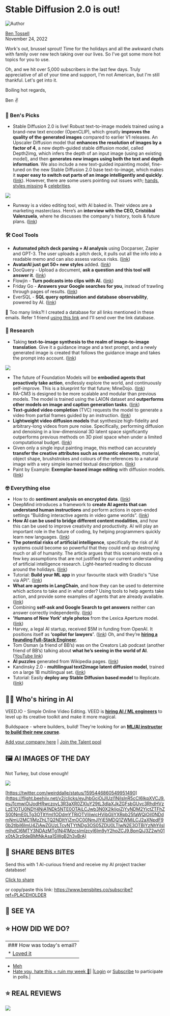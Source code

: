 # Stable Diffusion 2.0 is out!

![Author](https://media.beehiiv.com/cdn-cgi/image/format=auto,onerror=redirect/uploads/user/profile_picture/fc858b4d-39e3-4be1-abf4-2b55504e21a2/thumb_uJ4UYake_400x400.jpg)

[Ben Tossell](https://www.twitter.com/bentossell)  
November 24, 2022

Work's out, brussel sprout! Time for the holidays and all the awkward chats with family over new tech taking over our lives. So I've got some more hot topics for you to use.

Oh, and we hit over 5,000 subscribers in the last few days. Truly appreciative of all of your time and support, I'm not American, but I'm still thankful. Let's get into it.

Boiling hot regards,

Ben ✌️

### **🤌 Ben's Picks**

* Stable Diffusion 2.0 is live! Robust text-to-image models trained using a brand-new text encoder (OpenCLIP), which greatly **improves the quality of the generated images** compared to earlier V1 releases. An Upscaler Diffusion model that **enhances the resolution of images by a factor of 4**, a new depth-guided stable diffusion model, called Depth2img, which infers the depth of an input image (using an existing model), and then **generates new images using both the text and depth information**. We also include a new text-guided inpainting model, fine-tuned on the new Stable Diffusion 2.0 base text-to-image, which makes it **super easy to switch out parts of an image intelligently and quickly**. ([<u>link</u>](https://flight.beehiiv.net/v2/clicks/eyJhbGciOiJIUzI1NiIsInR5cCI6IkpXVCJ9.eyJ1cmwiOiJodHRwczovL3N0YWJpbGl0eS5haS9ibG9nL3N0YWJsZS1kaWZmdXNpb24tdjItcmVsZWFzZSIsInBvc3RfaWQiOiJmNjI0MzZiNy1lMWFlLTQ2YTQtODc5Mi1iYjU4N2ZhNGI5NWIiLCJwdWJsaWNhdGlvbl9pZCI6IjQ0N2Y2ZTYwLWUzNmEtNDY0Mi1iNmY4LTQ2YmViMTkwNDVlYyIsInZpc2l0X3Rva2VuIjoiZThmMDBkZTMtNzI1Ni00ODc5LTlkNTQtMjA3YTc5MGJjM2FiIiwiaWF0IjoxNjc0MDMxODU2LjUzNSwiaXNzIjoib3JjaGlkIn0.LoESfwoG_1vrsH4DFRIbmDS4I9LJ97U0Yj1DpXpwfNk)). However, there are some users pointing out issues with; [hands](https://flight.beehiiv.net/v2/clicks/eyJhbGciOiJIUzI1NiIsInR5cCI6IkpXVCJ9.eyJ1cmwiOiJodHRwczovL3d3dy5yZWRkaXQuY29tL3IvU3RhYmxlRGlmZnVzaW9uL2NvbW1lbnRzL3ozYTR5ZS9wcm9tcHRfd29tYW5fc2hvd2luZ19oZXJfaGFuZHNfb25fc3RhYmxlLyIsInBvc3RfaWQiOiJmNjI0MzZiNy1lMWFlLTQ2YTQtODc5Mi1iYjU4N2ZhNGI5NWIiLCJwdWJsaWNhdGlvbl9pZCI6IjQ0N2Y2ZTYwLWUzNmEtNDY0Mi1iNmY4LTQ2YmViMTkwNDVlYyIsInZpc2l0X3Rva2VuIjoiZThmMDBkZTMtNzI1Ni00ODc5LTlkNTQtMjA3YTc5MGJjM2FiIiwiaWF0IjoxNjc0MDMxODU2LjUzNSwiaXNzIjoib3JjaGlkIn0.H9No3C7e2r_3G4kOuVeslp9krUAX0a4a0sehUJJHpOs), [styles missing](https://flight.beehiiv.net/v2/clicks/eyJhbGciOiJIUzI1NiIsInR5cCI6IkpXVCJ9.eyJ1cmwiOiJodHRwczovL3d3dy5yZWRkaXQuY29tL3IvU3RhYmxlRGlmZnVzaW9uL2NvbW1lbnRzL3ozZmVyeC94eV9wbG90X2NvbXBhcmlzb25zX29mX3NkX3YxNV9lbWFfdnNfc2RfMjBfeDc2OC8iLCJwb3N0X2lkIjoiZjYyNDM2YjctZTFhZS00NmE0LTg3OTItYmI1ODdmYTRiOTViIiwicHVibGljYXRpb25faWQiOiI0NDdmNmU2MC1lMzZhLTQ2NDItYjZmOC00NmJlYjE5MDQ1ZWMiLCJ2aXNpdF90b2tlbiI6ImU4ZjAwZGUzLTcyNTYtNDg3OS05ZDU0LTIwN2E3OTBiYzNhYiIsImlhdCI6MTY3NDAzMTg1Ni41MzUsImlzcyI6Im9yY2hpZCJ9.tfToqNaK1FRyEt8EQmv_KZIfD0bkkY0P9aVSHo3O6UM) & [celebrities](https://flight.beehiiv.net/v2/clicks/eyJhbGciOiJIUzI1NiIsInR5cCI6IkpXVCJ9.eyJ1cmwiOiJodHRwczovL3d3dy5yZWRkaXQuY29tL3IvU3RhYmxlRGlmZnVzaW9uL2NvbW1lbnRzL3ozZXkzdy9jZWxlYnJpdGllc19vbl92Mi8iLCJwb3N0X2lkIjoiZjYyNDM2YjctZTFhZS00NmE0LTg3OTItYmI1ODdmYTRiOTViIiwicHVibGljYXRpb25faWQiOiI0NDdmNmU2MC1lMzZhLTQ2NDItYjZmOC00NmJlYjE5MDQ1ZWMiLCJ2aXNpdF90b2tlbiI6ImU4ZjAwZGUzLTcyNTYtNDg3OS05ZDU0LTIwN2E3OTBiYzNhYiIsImlhdCI6MTY3NDAzMTg1Ni41MzUsImlzcyI6Im9yY2hpZCJ9.aXA4g5EZePe-nFiZln3xJEwmvE6ctwaLIy7TF_hqM1Q).

![](https://media.beehiiv.com/cdn-cgi/image/format=auto,onerror=redirect/uploads/asset/file/32c883f2-d79b-464f-ba4f-7b4366ee1951/astronaut_feeding_chickens.png)

* Runway is a video editing tool, with AI baked in. Their videos are a marketing masterclass. Here’s an **interview with the CEO, Cristóbal Valenzuela**, where he discusses the company's history, tools & future plans. ([<u>link</u>](https://flight.beehiiv.net/v2/clicks/eyJhbGciOiJIUzI1NiIsInR5cCI6IkpXVCJ9.eyJ1cmwiOiJodHRwczovLzgwLmx2L2FydGljbGVzL3J1bndheS1jZW8tZGlzY3Vzc2VzLXRoZS1jb21wYW55LXMtaGlzdG9yeS10b29scy1mdXR1cmUtcGxhbnMvIiwicG9zdF9pZCI6ImY2MjQzNmI3LWUxYWUtNDZhNC04NzkyLWJiNTg3ZmE0Yjk1YiIsInB1YmxpY2F0aW9uX2lkIjoiNDQ3ZjZlNjAtZTM2YS00NjQyLWI2ZjgtNDZiZWIxOTA0NWVjIiwidmlzaXRfdG9rZW4iOiJlOGYwMGRlMy03MjU2LTQ4NzktOWQ1NC0yMDdhNzkwYmMzYWIiLCJpYXQiOjE2NzQwMzE4NTYuNTM1LCJpc3MiOiJvcmNoaWQifQ._YPRjkAbR5n7hKLjVsDmkZ2qxYQUmcb1mD4thbRZoqY))

### **🛠️ Cool Tools**

* **Automated pitch deck parsing + AI analysis** using Docparser, Zapier and GPT-3. The user uploads a pitch deck, it pulls out all the info into a readable memo and can also assess various risks. ([<u>link</u>](https://flight.beehiiv.net/v2/clicks/eyJhbGciOiJIUzI1NiIsInR5cCI6IkpXVCJ9.eyJ1cmwiOiJodHRwczovL3R3aXR0ZXIuY29tL3lvaGVpbmFrYWppbWEvc3RhdHVzLzE1OTU0ODgwMDIyMzQ4MDYyNzIiLCJwb3N0X2lkIjoiZjYyNDM2YjctZTFhZS00NmE0LTg3OTItYmI1ODdmYTRiOTViIiwicHVibGljYXRpb25faWQiOiI0NDdmNmU2MC1lMzZhLTQ2NDItYjZmOC00NmJlYjE5MDQ1ZWMiLCJ2aXNpdF90b2tlbiI6ImU4ZjAwZGUzLTcyNTYtNDg3OS05ZDU0LTIwN2E3OTBiYzNhYiIsImlhdCI6MTY3NDAzMTg1Ni41MzUsImlzcyI6Im9yY2hpZCJ9.M65SFlgtJwgHbUdQSguJiKgQm-a5Cgbx2ZFaUvPnhY0))
* **AvatarAI just got 50+ new styles** added. ([<u>link</u>](https://flight.beehiiv.net/v2/clicks/eyJhbGciOiJIUzI1NiIsInR5cCI6IkpXVCJ9.eyJ1cmwiOiJodHRwczovL3R3aXR0ZXIuY29tL2xldmVsc2lvL3N0YXR1cy8xNTk1NDY5NDQwMzYzMTUxMzYwP3M9MjAmdD1UYnptdDdfWVVjeXFIdi1GaUowNjlnIiwicG9zdF9pZCI6ImY2MjQzNmI3LWUxYWUtNDZhNC04NzkyLWJiNTg3ZmE0Yjk1YiIsInB1YmxpY2F0aW9uX2lkIjoiNDQ3ZjZlNjAtZTM2YS00NjQyLWI2ZjgtNDZiZWIxOTA0NWVjIiwidmlzaXRfdG9rZW4iOiJlOGYwMGRlMy03MjU2LTQ4NzktOWQ1NC0yMDdhNzkwYmMzYWIiLCJpYXQiOjE2NzQwMzE4NTYuNTM2LCJpc3MiOiJvcmNoaWQifQ.i6VLAxdOQEtQWbHAcejiPfLANJIo0w0wK_SlgcXncoM))
* DocQuery - Upload a document, **ask a question and this tool will answer it**. ([<u>link</u>](https://flight.beehiiv.net/v2/clicks/eyJhbGciOiJIUzI1NiIsInR5cCI6IkpXVCJ9.eyJ1cmwiOiJodHRwczovL2h1Z2dpbmdmYWNlLmNvL3NwYWNlcy9pbXBpcmEvZG9jcXVlcnkiLCJwb3N0X2lkIjoiZjYyNDM2YjctZTFhZS00NmE0LTg3OTItYmI1ODdmYTRiOTViIiwicHVibGljYXRpb25faWQiOiI0NDdmNmU2MC1lMzZhLTQ2NDItYjZmOC00NmJlYjE5MDQ1ZWMiLCJ2aXNpdF90b2tlbiI6ImU4ZjAwZGUzLTcyNTYtNDg3OS05ZDU0LTIwN2E3OTBiYzNhYiIsImlhdCI6MTY3NDAzMTg1Ni41MzcsImlzcyI6Im9yY2hpZCJ9.5To8b8NcZEVx0F7k1_4P6Fhgk9sWG7NB0cdVulVR-B0))
* Flowjin - **Turn podcasts into clips with AI.** ([<u>link</u>](https://flight.beehiiv.net/v2/clicks/eyJhbGciOiJIUzI1NiIsInR5cCI6IkpXVCJ9.eyJ1cmwiOiJodHRwczovL3d3dy5mbG93amluLmNvbS8iLCJwb3N0X2lkIjoiZjYyNDM2YjctZTFhZS00NmE0LTg3OTItYmI1ODdmYTRiOTViIiwicHVibGljYXRpb25faWQiOiI0NDdmNmU2MC1lMzZhLTQ2NDItYjZmOC00NmJlYjE5MDQ1ZWMiLCJ2aXNpdF90b2tlbiI6ImU4ZjAwZGUzLTcyNTYtNDg3OS05ZDU0LTIwN2E3OTBiYzNhYiIsImlhdCI6MTY3NDAzMTg1Ni41MzcsImlzcyI6Im9yY2hpZCJ9.e9-uOreUdUlxkRRGgeLCOaK5FwbbvRzLEAOMjTT5yu0))
* Friday Go - **Answers your Google searches for you**, instead of trawling through pages of results. ([<u>link</u>](https://flight.beehiiv.net/v2/clicks/eyJhbGciOiJIUzI1NiIsInR5cCI6IkpXVCJ9.eyJ1cmwiOiJodHRwczovL2dvLmZyaWRheS5lZHVjYXRpb24vIiwicG9zdF9pZCI6ImY2MjQzNmI3LWUxYWUtNDZhNC04NzkyLWJiNTg3ZmE0Yjk1YiIsInB1YmxpY2F0aW9uX2lkIjoiNDQ3ZjZlNjAtZTM2YS00NjQyLWI2ZjgtNDZiZWIxOTA0NWVjIiwidmlzaXRfdG9rZW4iOiJlOGYwMGRlMy03MjU2LTQ4NzktOWQ1NC0yMDdhNzkwYmMzYWIiLCJpYXQiOjE2NzQwMzE4NTYuNTM3LCJpc3MiOiJvcmNoaWQifQ.i0LkGBrQ4vGA4LfoHw8iOywq4s_mTNAwIdKFjxVADZY))
* EverSQL - **SQL query optimisation and database** **observability**, powered by AI. ([<u>link</u>](https://flight.beehiiv.net/v2/clicks/eyJhbGciOiJIUzI1NiIsInR5cCI6IkpXVCJ9.eyJ1cmwiOiJodHRwczovL3d3dy5ldmVyc3FsLmNvbS8iLCJwb3N0X2lkIjoiZjYyNDM2YjctZTFhZS00NmE0LTg3OTItYmI1ODdmYTRiOTViIiwicHVibGljYXRpb25faWQiOiI0NDdmNmU2MC1lMzZhLTQ2NDItYjZmOC00NmJlYjE5MDQ1ZWMiLCJ2aXNpdF90b2tlbiI6ImU4ZjAwZGUzLTcyNTYtNDg3OS05ZDU0LTIwN2E3OTBiYzNhYiIsImlhdCI6MTY3NDAzMTg1Ni41MzcsImlzcyI6Im9yY2hpZCJ9.hfWW2X7B86KF5jfcM5LJ0zKUlkSZj7uh32s0o79haXk))

👋 Too many links?! I created a database for all links mentioned in these emails. Refer 1 friend [using this link](https://flight.beehiiv.net/v2/clicks/eyJhbGciOiJIUzI1NiIsInR5cCI6IkpXVCJ9.eyJ1cmwiOiJodHRwczovL3d3dy5iZW5zYml0ZXMuY28vc3Vic2NyaWJlP3JlZj1QTEFDRUhPTERFUiIsInBvc3RfaWQiOiJmNjI0MzZiNy1lMWFlLTQ2YTQtODc5Mi1iYjU4N2ZhNGI5NWIiLCJwdWJsaWNhdGlvbl9pZCI6IjQ0N2Y2ZTYwLWUzNmEtNDY0Mi1iNmY4LTQ2YmViMTkwNDVlYyIsInZpc2l0X3Rva2VuIjoiZThmMDBkZTMtNzI1Ni00ODc5LTlkNTQtMjA3YTc5MGJjM2FiIiwiaWF0IjoxNjc0MDMxODU2LjUzNywiaXNzIjoib3JjaGlkIn0.zD4igG579KcOtq3xT6DNupsYbkIwp9jurWIvrHMuOSY) and I'll send over the link database.

### **🔬 Research**

* Taking **text-to-image synthesis to the realm of image-to-image translation**. Give it a guidance image and a text prompt, and a newly generated image is created that follows the guidance image and takes the prompt into account. ([link](https://flight.beehiiv.net/v2/clicks/eyJhbGciOiJIUzI1NiIsInR5cCI6IkpXVCJ9.eyJ1cmwiOiJodHRwczovL3BucC1kaWZmdXNpb24uZ2l0aHViLmlvLyIsInBvc3RfaWQiOiJmNjI0MzZiNy1lMWFlLTQ2YTQtODc5Mi1iYjU4N2ZhNGI5NWIiLCJwdWJsaWNhdGlvbl9pZCI6IjQ0N2Y2ZTYwLWUzNmEtNDY0Mi1iNmY4LTQ2YmViMTkwNDVlYyIsInZpc2l0X3Rva2VuIjoiZThmMDBkZTMtNzI1Ni00ODc5LTlkNTQtMjA3YTc5MGJjM2FiIiwiaWF0IjoxNjc0MDMxODU2LjUzNywiaXNzIjoib3JjaGlkIn0.2X_drYXaiNIPXX-1acDA15Y6ILFon4SLSJFhkyntUFk))

![](https://media.beehiiv.com/cdn-cgi/image/format=auto,onerror=redirect/uploads/asset/file/4e6a3777-3861-48b8-a786-fa874025b3cc/Screenshot_2022-11-24_at_11.19.25.png)

* The future of Foundation Models will be **embodied agents that proactively take action**, endlessly explore the world, and continuously self-improve. This is a blueprint for that future; MineDojo. ([<u>link</u>](https://flight.beehiiv.net/v2/clicks/eyJhbGciOiJIUzI1NiIsInR5cCI6IkpXVCJ9.eyJ1cmwiOiJodHRwczovL21pbmVkb2pvLm9yZy8iLCJwb3N0X2lkIjoiZjYyNDM2YjctZTFhZS00NmE0LTg3OTItYmI1ODdmYTRiOTViIiwicHVibGljYXRpb25faWQiOiI0NDdmNmU2MC1lMzZhLTQ2NDItYjZmOC00NmJlYjE5MDQ1ZWMiLCJ2aXNpdF90b2tlbiI6ImU4ZjAwZGUzLTcyNTYtNDg3OS05ZDU0LTIwN2E3OTBiYzNhYiIsImlhdCI6MTY3NDAzMTg1Ni41MzcsImlzcyI6Im9yY2hpZCJ9.izEY_3SGZHGrNM2Si6e5iKQ8AN4CWOiF2-DnvcpctbE))
* RA-CM3 is designed to be more scalable and modular than previous models. The model is trained using the LAION dataset and **outperforms other models on image and caption generation tasks**. ([<u>link</u>](https://flight.beehiiv.net/v2/clicks/eyJhbGciOiJIUzI1NiIsInR5cCI6IkpXVCJ9.eyJ1cmwiOiJodHRwczovL2FyeGl2Lm9yZy9hYnMvMjIxMS4xMjU2MSIsInBvc3RfaWQiOiJmNjI0MzZiNy1lMWFlLTQ2YTQtODc5Mi1iYjU4N2ZhNGI5NWIiLCJwdWJsaWNhdGlvbl9pZCI6IjQ0N2Y2ZTYwLWUzNmEtNDY0Mi1iNmY4LTQ2YmViMTkwNDVlYyIsInZpc2l0X3Rva2VuIjoiZThmMDBkZTMtNzI1Ni00ODc5LTlkNTQtMjA3YTc5MGJjM2FiIiwiaWF0IjoxNjc0MDMxODU2LjUzNywiaXNzIjoib3JjaGlkIn0.M8eLGyBuDlTVsP7_bKSoDGQTbAVgDl2GmQYT5SQwtmk))
* **Text-guided video completion** (TVC) requests the model to generate a video from partial frames guided by an instruction. ([<u>link</u>](https://flight.beehiiv.net/v2/clicks/eyJhbGciOiJIUzI1NiIsInR5cCI6IkpXVCJ9.eyJ1cmwiOiJodHRwczovL2FyeGl2Lm9yZy9hYnMvMjIxMS4xMjgyNCIsInBvc3RfaWQiOiJmNjI0MzZiNy1lMWFlLTQ2YTQtODc5Mi1iYjU4N2ZhNGI5NWIiLCJwdWJsaWNhdGlvbl9pZCI6IjQ0N2Y2ZTYwLWUzNmEtNDY0Mi1iNmY4LTQ2YmViMTkwNDVlYyIsInZpc2l0X3Rva2VuIjoiZThmMDBkZTMtNzI1Ni00ODc5LTlkNTQtMjA3YTc5MGJjM2FiIiwiaWF0IjoxNjc0MDMxODU2LjUzNywiaXNzIjoib3JjaGlkIn0.1D0GPfavO85ZcSRiAaZGMuLtfyRhwFlpBwHonUY17SA))
* **Lightweight video diffusion models** that synthesize high-fidelity and arbitrary-long videos from pure noise. Specifically, performing diffusion and denoising in a low-dimensional 3D latent space significantly outperforms previous methods on 3D pixel space when under a limited computational budget. ([<u>link</u>](https://flight.beehiiv.net/v2/clicks/eyJhbGciOiJIUzI1NiIsInR5cCI6IkpXVCJ9.eyJ1cmwiOiJodHRwczovL3lpbmdxaW5naGUuZ2l0aHViLmlvL0xWRE0vIiwicG9zdF9pZCI6ImY2MjQzNmI3LWUxYWUtNDZhNC04NzkyLWJiNTg3ZmE0Yjk1YiIsInB1YmxpY2F0aW9uX2lkIjoiNDQ3ZjZlNjAtZTM2YS00NjQyLWI2ZjgtNDZiZWIxOTA0NWVjIiwidmlzaXRfdG9rZW4iOiJlOGYwMGRlMy03MjU2LTQ4NzktOWQ1NC0yMDdhNzkwYmMzYWIiLCJpYXQiOjE2NzQwMzE4NTYuNTM3LCJpc3MiOiJvcmNoaWQifQ.RUkNa5Srte4FJAvPl7_b6g9pltubqZAdZQ-6oXqItgI))
* Given only a single input painting image, this method can accurately **transfer the creative attributes such as semantic elements**, material, object shape, brushstrokes and colours of the references to a natural image with a very simple learned textual description. ([<u>link</u>](https://flight.beehiiv.net/v2/clicks/eyJhbGciOiJIUzI1NiIsInR5cCI6IkpXVCJ9.eyJ1cmwiOiJodHRwczovL2FyeGl2Lm9yZy9hYnMvMjIxMS4xMzIwMyIsInBvc3RfaWQiOiJmNjI0MzZiNy1lMWFlLTQ2YTQtODc5Mi1iYjU4N2ZhNGI5NWIiLCJwdWJsaWNhdGlvbl9pZCI6IjQ0N2Y2ZTYwLWUzNmEtNDY0Mi1iNmY4LTQ2YmViMTkwNDVlYyIsInZpc2l0X3Rva2VuIjoiZThmMDBkZTMtNzI1Ni00ODc5LTlkNTQtMjA3YTc5MGJjM2FiIiwiaWF0IjoxNjc0MDMxODU2LjUzNywiaXNzIjoib3JjaGlkIn0.OFdQF9OW4xpQPX3lI4eL-RzmT9_M1RqHQiziGDdjulY))
* ​​Paint by Example: **Exemplar-based image editing** with diffusion models. ([<u>link</u>](https://flight.beehiiv.net/v2/clicks/eyJhbGciOiJIUzI1NiIsInR5cCI6IkpXVCJ9.eyJ1cmwiOiJodHRwczovL2dpdGh1Yi5jb20vRmFudGFzeS1TdHVkaW8vUGFpbnQtYnktRXhhbXBsZSIsInBvc3RfaWQiOiJmNjI0MzZiNy1lMWFlLTQ2YTQtODc5Mi1iYjU4N2ZhNGI5NWIiLCJwdWJsaWNhdGlvbl9pZCI6IjQ0N2Y2ZTYwLWUzNmEtNDY0Mi1iNmY4LTQ2YmViMTkwNDVlYyIsInZpc2l0X3Rva2VuIjoiZThmMDBkZTMtNzI1Ni00ODc5LTlkNTQtMjA3YTc5MGJjM2FiIiwiaWF0IjoxNjc0MDMxODU2LjUzNywiaXNzIjoib3JjaGlkIn0.Cru-5OX9uO4JB4hmLtZTI3xv-alKdxS6wPWa5IL-oUA))

### **🤓 Everything else**

* How to do **sentiment analysis on encrypted data**. ([<u>link</u>](https://flight.beehiiv.net/v2/clicks/eyJhbGciOiJIUzI1NiIsInR5cCI6IkpXVCJ9.eyJ1cmwiOiJodHRwczovL2h1Z2dpbmdmYWNlLmNvL3NwYWNlcy96YW1hLWZoZS9lbmNyeXB0ZWRfc2VudGltZW50X2FuYWx5c2lzIiwicG9zdF9pZCI6ImY2MjQzNmI3LWUxYWUtNDZhNC04NzkyLWJiNTg3ZmE0Yjk1YiIsInB1YmxpY2F0aW9uX2lkIjoiNDQ3ZjZlNjAtZTM2YS00NjQyLWI2ZjgtNDZiZWIxOTA0NWVjIiwidmlzaXRfdG9rZW4iOiJlOGYwMGRlMy03MjU2LTQ4NzktOWQ1NC0yMDdhNzkwYmMzYWIiLCJpYXQiOjE2NzQwMzE4NTYuNTM3LCJpc3MiOiJvcmNoaWQifQ.p92hUQ2of25I1wpQIX4Ae9Cbznm-EcExxpaxJgtW8FM))
* DeepMind introduces a framework to **create AI agents that can understand human instructions** and perform actions in open-ended settings “Building interactive agents in video game worlds”. ([<u>link</u>](https://flight.beehiiv.net/v2/clicks/eyJhbGciOiJIUzI1NiIsInR5cCI6IkpXVCJ9.eyJ1cmwiOiJodHRwczovL3d3dy5kZWVwbWluZC5jb20vYmxvZy9idWlsZGluZy1pbnRlcmFjdGl2ZS1hZ2VudHMtaW4tdmlkZW8tZ2FtZS13b3JsZHMiLCJwb3N0X2lkIjoiZjYyNDM2YjctZTFhZS00NmE0LTg3OTItYmI1ODdmYTRiOTViIiwicHVibGljYXRpb25faWQiOiI0NDdmNmU2MC1lMzZhLTQ2NDItYjZmOC00NmJlYjE5MDQ1ZWMiLCJ2aXNpdF90b2tlbiI6ImU4ZjAwZGUzLTcyNTYtNDg3OS05ZDU0LTIwN2E3OTBiYzNhYiIsImlhdCI6MTY3NDAzMTg1Ni41MzcsImlzcyI6Im9yY2hpZCJ9.QdjeR-XGZEMfERrbFyQjc699MBVm0OIKRdQGCTdcFOE))
* **How AI can be used to bridge different content modalities**, and how this can be used to improve creativity and productivity. AI will play an important role in the future of coding, by helping programmers quickly learn new languages. ([<u>link</u>](https://flight.beehiiv.net/v2/clicks/eyJhbGciOiJIUzI1NiIsInR5cCI6IkpXVCJ9.eyJ1cmwiOiJodHRwczovL3ZhcnVuc2hlbm95LnN1YnN0YWNrLmNvbS9wL2dlbmVyYXRpdmUtYWktYnVpbGRzLWJyaWRnZXMtYmV0d2VlbiIsInBvc3RfaWQiOiJmNjI0MzZiNy1lMWFlLTQ2YTQtODc5Mi1iYjU4N2ZhNGI5NWIiLCJwdWJsaWNhdGlvbl9pZCI6IjQ0N2Y2ZTYwLWUzNmEtNDY0Mi1iNmY4LTQ2YmViMTkwNDVlYyIsInZpc2l0X3Rva2VuIjoiZThmMDBkZTMtNzI1Ni00ODc5LTlkNTQtMjA3YTc5MGJjM2FiIiwiaWF0IjoxNjc0MDMxODU2LjUzNywiaXNzIjoib3JjaGlkIn0.bziBAGAmxyTGi8GaD4aWvt3i4m6qbJJAJBdqwIdEn8o))
* **The potential risks of artificial intelligence**, specifically the risk of AI systems could become so powerful that they could end up destroying much or all of humanity. The article argues that this scenario rests on a few key assumptions that are not justified by our current understanding of artificial intelligence research. Light-hearted reading to discuss around the holidays. ([<u>link</u>](https://flight.beehiiv.net/v2/clicks/eyJhbGciOiJIUzI1NiIsInR5cCI6IkpXVCJ9.eyJ1cmwiOiJodHRwczovL3dpbmRvd3NvbnRoZW9yeS5vcmcvMjAyMi8xMS8yMi9haS13aWxsLWNoYW5nZS10aGUtd29ybGQtYnV0LXdvbnQtdGFrZS1pdC1vdmVyLWJ5LXBsYXlpbmctMy1kaW1lbnNpb25hbC1jaGVzcy8iLCJwb3N0X2lkIjoiZjYyNDM2YjctZTFhZS00NmE0LTg3OTItYmI1ODdmYTRiOTViIiwicHVibGljYXRpb25faWQiOiI0NDdmNmU2MC1lMzZhLTQ2NDItYjZmOC00NmJlYjE5MDQ1ZWMiLCJ2aXNpdF90b2tlbiI6ImU4ZjAwZGUzLTcyNTYtNDg3OS05ZDU0LTIwN2E3OTBiYzNhYiIsImlhdCI6MTY3NDAzMTg1Ni41MzcsImlzcyI6Im9yY2hpZCJ9.wE_-F2KZ47PJnFJ5yhRmUyNMsrNkpcYF2DGOR9K1l4w))
* Tutorial: **Build your ML app** in your favourite stack with Gradio's "Use via API". ([<u>link</u>](https://flight.beehiiv.net/v2/clicks/eyJhbGciOiJIUzI1NiIsInR5cCI6IkpXVCJ9.eyJ1cmwiOiJodHRwczovL3d3dy55b3V0dWJlLmNvbS93YXRjaD92PW1ibjZ5TGNveXpvIiwicG9zdF9pZCI6ImY2MjQzNmI3LWUxYWUtNDZhNC04NzkyLWJiNTg3ZmE0Yjk1YiIsInB1YmxpY2F0aW9uX2lkIjoiNDQ3ZjZlNjAtZTM2YS00NjQyLWI2ZjgtNDZiZWIxOTA0NWVjIiwidmlzaXRfdG9rZW4iOiJlOGYwMGRlMy03MjU2LTQ4NzktOWQ1NC0yMDdhNzkwYmMzYWIiLCJpYXQiOjE2NzQwMzE4NTYuNTM3LCJpc3MiOiJvcmNoaWQifQ.Qy0nWXM6YevUuSZWWpmMmK8F1a47vcDLbfiyvwFsM8U))
* **What are agents in LangChain**, and how they can be used to determine which actions to take and in what order? Using tools to help agents take action, and provide some examples of agents that are already available. ([<u>link</u>](https://flight.beehiiv.net/v2/clicks/eyJhbGciOiJIUzI1NiIsInR5cCI6IkpXVCJ9.eyJ1cmwiOiJodHRwczovL3R3aXR0ZXIuY29tL2h3Y2hhc2UxNy9zdGF0dXMvMTU5NTQ1NjY2MDUwNzQ1OTU4NSIsInBvc3RfaWQiOiJmNjI0MzZiNy1lMWFlLTQ2YTQtODc5Mi1iYjU4N2ZhNGI5NWIiLCJwdWJsaWNhdGlvbl9pZCI6IjQ0N2Y2ZTYwLWUzNmEtNDY0Mi1iNmY4LTQ2YmViMTkwNDVlYyIsInZpc2l0X3Rva2VuIjoiZThmMDBkZTMtNzI1Ni00ODc5LTlkNTQtMjA3YTc5MGJjM2FiIiwiaWF0IjoxNjc0MDMxODU2LjUzNywiaXNzIjoib3JjaGlkIn0.2yVB3QHihvOHu6lHAc8S-EsWbzwsJiLz0QUKQ2htMXc))
* Combining **self-ask and Google Search to get answers** neither can answer correctly independently. ([<u>link</u>](https://flight.beehiiv.net/v2/clicks/eyJhbGciOiJIUzI1NiIsInR5cCI6IkpXVCJ9.eyJ1cmwiOiJodHRwczovL3R3aXR0ZXIuY29tL09maXJQcmVzcy9zdGF0dXMvMTU5NTQwODgyNjg5MDU2MzU4NSIsInBvc3RfaWQiOiJmNjI0MzZiNy1lMWFlLTQ2YTQtODc5Mi1iYjU4N2ZhNGI5NWIiLCJwdWJsaWNhdGlvbl9pZCI6IjQ0N2Y2ZTYwLWUzNmEtNDY0Mi1iNmY4LTQ2YmViMTkwNDVlYyIsInZpc2l0X3Rva2VuIjoiZThmMDBkZTMtNzI1Ni00ODc5LTlkNTQtMjA3YTc5MGJjM2FiIiwiaWF0IjoxNjc0MDMxODU2LjUzNywiaXNzIjoib3JjaGlkIn0.-LGd0t_lTvPqwln941kxnbWetCwpNIQhkBbcTVf84ag))
* **'Humans of New York' style photos** from the Lexica Aperture model. ([<u>link</u>](https://flight.beehiiv.net/v2/clicks/eyJhbGciOiJIUzI1NiIsInR5cCI6IkpXVCJ9.eyJ1cmwiOiJodHRwczovL3R3aXR0ZXIuY29tL3NoYXJpZnNoYW1lZW0vc3RhdHVzLzE1OTU0Mjg5NTk0NjE1OTcxODQiLCJwb3N0X2lkIjoiZjYyNDM2YjctZTFhZS00NmE0LTg3OTItYmI1ODdmYTRiOTViIiwicHVibGljYXRpb25faWQiOiI0NDdmNmU2MC1lMzZhLTQ2NDItYjZmOC00NmJlYjE5MDQ1ZWMiLCJ2aXNpdF90b2tlbiI6ImU4ZjAwZGUzLTcyNTYtNDg3OS05ZDU0LTIwN2E3OTBiYzNhYiIsImlhdCI6MTY3NDAzMTg1Ni41MzcsImlzcyI6Im9yY2hpZCJ9.tWWKTGZWVZwwR-mXywDLWE4y_ECndO2WFAxIIyy3Ki4))
* Harvey, a legal AI startup, received $5M in funding from OpenAI. It positions itself as **‘copilot for lawyers’**. ([<u>link</u>](https://flight.beehiiv.net/v2/clicks/eyJhbGciOiJIUzI1NiIsInR5cCI6IkpXVCJ9.eyJ1cmwiOiJodHRwczovL3RlY2hjcnVuY2guY29tLzIwMjIvMTEvMjMvaGFydmV5LXdoaWNoLXVzZXMtYWktdG8tYW5zd2VyLWxlZ2FsLXF1ZXN0aW9ucy1sYW5kcy1jYXNoLWZyb20tb3BlbmFpLyIsInBvc3RfaWQiOiJmNjI0MzZiNy1lMWFlLTQ2YTQtODc5Mi1iYjU4N2ZhNGI5NWIiLCJwdWJsaWNhdGlvbl9pZCI6IjQ0N2Y2ZTYwLWUzNmEtNDY0Mi1iNmY4LTQ2YmViMTkwNDVlYyIsInZpc2l0X3Rva2VuIjoiZThmMDBkZTMtNzI1Ni00ODc5LTlkNTQtMjA3YTc5MGJjM2FiIiwiaWF0IjoxNjc0MDMxODU2LjUzNywiaXNzIjoib3JjaGlkIn0.oM0wlz4yh5diAAU9QCIO4CpZvT2oETbF_2UNtMtgMKI)) Oh, and they’re [<u>**hiring a founding Full-Stack Engineer**</u>](https://flight.beehiiv.net/v2/clicks/eyJhbGciOiJIUzI1NiIsInR5cCI6IkpXVCJ9.eyJ1cmwiOiJodHRwczovL2JlbnNiaXRlcy5wYWxsZXQuY29tL2pvYnMvZjFjYTdkOGEtMzllMi00ZDdlLWIzNTktYjFhY2Y2M2EyZDk3IiwicG9zdF9pZCI6ImY2MjQzNmI3LWUxYWUtNDZhNC04NzkyLWJiNTg3ZmE0Yjk1YiIsInB1YmxpY2F0aW9uX2lkIjoiNDQ3ZjZlNjAtZTM2YS00NjQyLWI2ZjgtNDZiZWIxOTA0NWVjIiwidmlzaXRfdG9rZW4iOiJlOGYwMGRlMy03MjU2LTQ4NzktOWQ1NC0yMDdhNzkwYmMzYWIiLCJpYXQiOjE2NzQwMzE4NTYuNTM3LCJpc3MiOiJvcmNoaWQifQ.hz8Mm6a8lfbhz0_jXrNP1SOlR0E4eU1Lo4TCCaPf7HI).
* Tom Osman (a friend of BB’s) was on the Creators Lab podcast (another friend of BB’s) talking about **what he’s seeing in the world of AI**. ([<u>YouTube link</u>](https://flight.beehiiv.net/v2/clicks/eyJhbGciOiJIUzI1NiIsInR5cCI6IkpXVCJ9.eyJ1cmwiOiJodHRwczovL3lvdXR1LmJlL0syNkw3SHdUTGNVIiwicG9zdF9pZCI6ImY2MjQzNmI3LWUxYWUtNDZhNC04NzkyLWJiNTg3ZmE0Yjk1YiIsInB1YmxpY2F0aW9uX2lkIjoiNDQ3ZjZlNjAtZTM2YS00NjQyLWI2ZjgtNDZiZWIxOTA0NWVjIiwidmlzaXRfdG9rZW4iOiJlOGYwMGRlMy03MjU2LTQ4NzktOWQ1NC0yMDdhNzkwYmMzYWIiLCJpYXQiOjE2NzQwMzE4NTYuNTM3LCJpc3MiOiJvcmNoaWQifQ.0LGdfFnlnzYJ9i15SvVImISpUaxQ105j_3dtCGz99AM))
* **AI puzzles** generated from Wikipedia pages. ([<u>link</u>](https://flight.beehiiv.net/v2/clicks/eyJhbGciOiJIUzI1NiIsInR5cCI6IkpXVCJ9.eyJ1cmwiOiJodHRwczovL2Rvb2RsZWFpLmRhcnJhZ2hvcmlvcmRhbi5jb20vIiwicG9zdF9pZCI6ImY2MjQzNmI3LWUxYWUtNDZhNC04NzkyLWJiNTg3ZmE0Yjk1YiIsInB1YmxpY2F0aW9uX2lkIjoiNDQ3ZjZlNjAtZTM2YS00NjQyLWI2ZjgtNDZiZWIxOTA0NWVjIiwidmlzaXRfdG9rZW4iOiJlOGYwMGRlMy03MjU2LTQ4NzktOWQ1NC0yMDdhNzkwYmMzYWIiLCJpYXQiOjE2NzQwMzE4NTYuNTM3LCJpc3MiOiJvcmNoaWQifQ.z5INtwvF6_HocbCb92JPbWojbICKEqC5YPNFGXIvD8w))
* Kandinsky 2.0 - **multilingual text2image latent diffusion model**, trained on a large 1B multilingual set. ([<u>link</u>](https://flight.beehiiv.net/v2/clicks/eyJhbGciOiJIUzI1NiIsInR5cCI6IkpXVCJ9.eyJ1cmwiOiJodHRwczovL2h1Z2dpbmdmYWNlLmNvL3NiZXJiYW5rLWFpL0thbmRpbnNreV8yLjAiLCJwb3N0X2lkIjoiZjYyNDM2YjctZTFhZS00NmE0LTg3OTItYmI1ODdmYTRiOTViIiwicHVibGljYXRpb25faWQiOiI0NDdmNmU2MC1lMzZhLTQ2NDItYjZmOC00NmJlYjE5MDQ1ZWMiLCJ2aXNpdF90b2tlbiI6ImU4ZjAwZGUzLTcyNTYtNDg3OS05ZDU0LTIwN2E3OTBiYzNhYiIsImlhdCI6MTY3NDAzMTg1Ni41MzcsImlzcyI6Im9yY2hpZCJ9.-R3mUXyGCQSMCdD-BzWDY0J31ltCjFS7wwiL5hJp86Q))
* Tutorial: Easily **deploy any Stable Diffusion based model** to Replicate. ([<u>link</u>](https://flight.beehiiv.net/v2/clicks/eyJhbGciOiJIUzI1NiIsInR5cCI6IkpXVCJ9.eyJ1cmwiOiJodHRwczovL3d3dy55b3V0dWJlLmNvbS93YXRjaD92PUt4bGNqN0JuTzhJIiwicG9zdF9pZCI6ImY2MjQzNmI3LWUxYWUtNDZhNC04NzkyLWJiNTg3ZmE0Yjk1YiIsInB1YmxpY2F0aW9uX2lkIjoiNDQ3ZjZlNjAtZTM2YS00NjQyLWI2ZjgtNDZiZWIxOTA0NWVjIiwidmlzaXRfdG9rZW4iOiJlOGYwMGRlMy03MjU2LTQ4NzktOWQ1NC0yMDdhNzkwYmMzYWIiLCJpYXQiOjE2NzQwMzE4NTYuNTM3LCJpc3MiOiJvcmNoaWQifQ.AvRV8NHOfMIHpxYirGAAXuAjC1VPxu3NfXzH5tvAOiE))

## **🧑‍💻 Who's hiring in AI**

VEED.IO - Simple Online Video Editing. VEED is **[hiring AI / ML engineers](https://flight.beehiiv.net/v2/clicks/eyJhbGciOiJIUzI1NiIsInR5cCI6IkpXVCJ9.eyJ1cmwiOiJodHRwczovL3ZlZWQudGVhbXRhaWxvci5jb20vam9icy8yMTQ1NTI2LXNlbmlvci1zb2Z0d2FyZS1lbmdpbmVlci1haS10ZWFtIiwicG9zdF9pZCI6ImY2MjQzNmI3LWUxYWUtNDZhNC04NzkyLWJiNTg3ZmE0Yjk1YiIsInB1YmxpY2F0aW9uX2lkIjoiNDQ3ZjZlNjAtZTM2YS00NjQyLWI2ZjgtNDZiZWIxOTA0NWVjIiwidmlzaXRfdG9rZW4iOiJlOGYwMGRlMy03MjU2LTQ4NzktOWQ1NC0yMDdhNzkwYmMzYWIiLCJpYXQiOjE2NzQwMzE4NTYuNTM3LCJpc3MiOiJvcmNoaWQifQ.kINoTNS1nvWrBoL9E1gqaS5zCkJuZZWplRI8y2rH4wE)** to level up its creative toolkit and make it more magical.

Buildspace - where builders, build! They're looking for an **[ML/AI instructor to build their new course](https://flight.beehiiv.net/v2/clicks/eyJhbGciOiJIUzI1NiIsInR5cCI6IkpXVCJ9.eyJ1cmwiOiJodHRwczovL2J1aWxkc3BhY2Uuc28vam9pbiIsInBvc3RfaWQiOiJmNjI0MzZiNy1lMWFlLTQ2YTQtODc5Mi1iYjU4N2ZhNGI5NWIiLCJwdWJsaWNhdGlvbl9pZCI6IjQ0N2Y2ZTYwLWUzNmEtNDY0Mi1iNmY4LTQ2YmViMTkwNDVlYyIsInZpc2l0X3Rva2VuIjoiZThmMDBkZTMtNzI1Ni00ODc5LTlkNTQtMjA3YTc5MGJjM2FiIiwiaWF0IjoxNjc0MDMxODU2LjUzNywiaXNzIjoib3JjaGlkIn0.q0XAR08v6EibV_mi0GdlAQUN-bGGpB_yXZh8zZZfNtM)**.

[Add your company here](https://flight.beehiiv.net/v2/clicks/eyJhbGciOiJIUzI1NiIsInR5cCI6IkpXVCJ9.eyJ1cmwiOiJodHRwczovL2JlbnNiaXRlcy5wYWxsZXQuY29tL2hpcmUiLCJwb3N0X2lkIjoiZjYyNDM2YjctZTFhZS00NmE0LTg3OTItYmI1ODdmYTRiOTViIiwicHVibGljYXRpb25faWQiOiI0NDdmNmU2MC1lMzZhLTQ2NDItYjZmOC00NmJlYjE5MDQ1ZWMiLCJ2aXNpdF90b2tlbiI6ImU4ZjAwZGUzLTcyNTYtNDg3OS05ZDU0LTIwN2E3OTBiYzNhYiIsImlhdCI6MTY3NDAzMTg1Ni41MzcsImlzcyI6Im9yY2hpZCJ9.fumlgFuF6iX6Gk4r9psfQaKMcfWyacp9_whoIOoj6pY) | [Join the Talent pool](https://flight.beehiiv.net/v2/clicks/eyJhbGciOiJIUzI1NiIsInR5cCI6IkpXVCJ9.eyJ1cmwiOiJodHRwczovL2JlbnNiaXRlcy5wYWxsZXQuY29tL3RhbGVudC93ZWxjb21lP3JlZmVycmFsPXRydWUmc3RlcD13ZWxjb21lJnBhbGxldD0iLCJwb3N0X2lkIjoiZjYyNDM2YjctZTFhZS00NmE0LTg3OTItYmI1ODdmYTRiOTViIiwicHVibGljYXRpb25faWQiOiI0NDdmNmU2MC1lMzZhLTQ2NDItYjZmOC00NmJlYjE5MDQ1ZWMiLCJ2aXNpdF90b2tlbiI6ImU4ZjAwZGUzLTcyNTYtNDg3OS05ZDU0LTIwN2E3OTBiYzNhYiIsImlhdCI6MTY3NDAzMTg1Ni41MzcsImlzcyI6Im9yY2hpZCJ9.R8Axy7h0OeUXBfBLN0aSRwBHe0-5xGAYjVG8NzbmA_8)

## **🖼 AI IMAGES OF THE DAY**

Not Turkey, but close enough!

![](https://media.beehiiv.com/cdn-cgi/image/format=auto,onerror=redirect/uploads/asset/file/a85890bc-6a87-4846-a1cf-d7d80346cde7/FiQqdn8WYAAXnbA.jpeg)

[https://twitter.com/weirddalle/status/1595446860549951490](https://flight.beehiiv.net/v2/clicks/eyJhbGciOiJIUzI1NiIsInR5cCI6IkpXVCJ9.eyJ1cmwiOiJodHRwczovL3R3aXR0ZXIuY29tL3dlaXJkZGFsbGUvc3RhdHVzLzE1OTU0NDY4NjA1NDk5NTE0OTAiLCJwb3N0X2lkIjoiZjYyNDM2YjctZTFhZS00NmE0LTg3OTItYmI1ODdmYTRiOTViIiwicHVibGljYXRpb25faWQiOiI0NDdmNmU2MC1lMzZhLTQ2NDItYjZmOC00NmJlYjE5MDQ1ZWMiLCJ2aXNpdF90b2tlbiI6ImU4ZjAwZGUzLTcyNTYtNDg3OS05ZDU0LTIwN2E3OTBiYzNhYiIsImlhdCI6MTY3NDAzMTg1Ni41MzcsImlzcyI6Im9yY2hpZCJ9.BpnQiJ3Z2wh01x0tA3rz9deBMtNkAsa1SWgB2h3vBrA)

## **🤗 SHARE BENS BITES**

Send this with 1 AI-curious friend and receive my AI project tracker database!

[Click to share](https://flight.beehiiv.net/v2/clicks/eyJhbGciOiJIUzI1NiIsInR5cCI6IkpXVCJ9.eyJ1cmwiOiJodHRwczovL3d3dy5iZW5zYml0ZXMuY28vc3Vic2NyaWJlP3JlZj1QTEFDRUhPTERFUiIsInBvc3RfaWQiOiJmNjI0MzZiNy1lMWFlLTQ2YTQtODc5Mi1iYjU4N2ZhNGI5NWIiLCJwdWJsaWNhdGlvbl9pZCI6IjQ0N2Y2ZTYwLWUzNmEtNDY0Mi1iNmY4LTQ2YmViMTkwNDVlYyIsInZpc2l0X3Rva2VuIjoiZThmMDBkZTMtNzI1Ni00ODc5LTlkNTQtMjA3YTc5MGJjM2FiIiwiaWF0IjoxNjc0MDMxODU2LjUzNywiaXNzIjoib3JjaGlkIn0.zD4igG579KcOtq3xT6DNupsYbkIwp9jurWIvrHMuOSY)

or copy/paste this link: https://www.bensbites.co/subscribe?ref=PLACEHOLDER

## **👋 SEE YA**

## **⭐️ HOW DID WE DO?**

||
|:---|
|### How was today's email?|
|* [Loved it](/login)
* [Meh](/login)
* [Hate you, hate this = ruin my week 🥹](/login)|
|[Login](/login) or [Subscribe](https://www.bensbites.co/subscribe) to participate in polls.|

## **⭐️ REAL** REVIEWS

![](https://media.beehiiv.com/cdn-cgi/image/format=auto,onerror=redirect/uploads/asset/file/fedbeeff-a2f3-4ff2-bd78-903435701f37/Screenshot_2022-10-26_at_14.02.06.png)